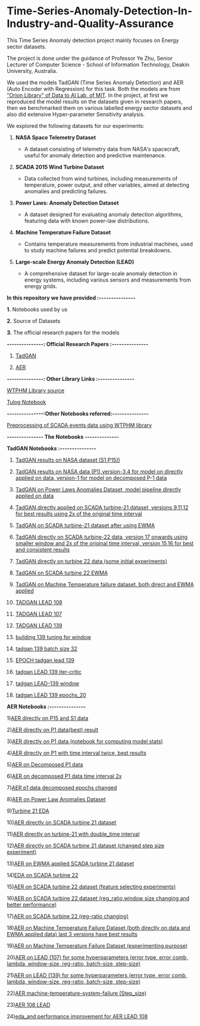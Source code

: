 # Time-Series-Anomaly-Detection-In-Industry-and-Quality-Assurance
This Time Series Anomaly detection project mainly focuses on Energy sector datasets. 

The project is done under the guidance of Professor Ye Zhu, Senior Lecturer of Computer Science - School of Information Technology, Deakin University, Australia.

We used the models TadGAN (Time Series Anomaly Detection) and AER (Auto Encoder with Regression) for this task. Both the models are from ["Orion Library" of Data to AI Lab, of MIT](https://github.com/sintel-dev/Orion). In the project, at first we reproduced the model results on the datasets given in research papers, then we benchmarked them on various labelled energy sector datasets and also did extensive Hyper-parameter Sensitivity analysis.

We explored the following datasets for our experiments:

1. **NASA Space Telemetry Dataset**
   - A dataset consisting of telemetry data from NASA's spacecraft, useful for anomaly detection and predictive maintenance.

2. **SCADA 2015 Wind Turbine Dataset**
   - Data collected from wind turbines, including measurements of temperature, power output, and other variables, aimed at detecting anomalies and predicting failures.

3. **Power Laws: Anomaly Detection Dataset**
   - A dataset designed for evaluating anomaly detection algorithms, featuring data with known power-law distributions.

4. **Machine Temperature Failure Dataset**
   - Contains temperature measurements from industrial machines, used to study machine failures and predict potential breakdowns.

5. **Large-scale Energy Anomaly Detection (LEAD)**
   - A comprehensive dataset for large-scale anomaly detection in energy systems, including various sensors and measurements from energy grids.
   
**In this repository we have provided :---------------**

**1.** Notebooks used by us

**2.** Source of Datasets

**3.** The official research papers for the models


**---------------: Official Research Papers :---------------**

1. [TadGAN](https://arxiv.org/abs/2009.07769)

2. [AER](https://arxiv.org/abs/2212.13558)
   

**---------------: Other Library Links :---------------**

[WTPHM Library source](https://github.com/lkev/wtphm)

[Tulog Notebook](https://github.com/sintel-dev/Orion/blob/master/tutorials/tulog/Tulog.ipynb)


**---------------:Other Notebooks referred:---------------**

[Preprocessing of SCADA events data using WTPHM library](https://colab.research.google.com/drive/1NRHN73jdoALxo8PHY8h-mumlR0S2p_Rf?usp=sharing)


**--------------- The Notebooks --------------**

**TadGAN Notebooks :---------------** 


1) [TadGAN results on NASA dataset (S1,P15))](https://www.kaggle.com/code/chiradipbiswas/nasa-tadgan-direct-stat)
   
2) [TadGAN results on NASA data (P1),version-3,4 for model on directly applied on data, version-1 for model on decomposed P-1 data](https://www.kaggle.com/code/chiradipbiswas/tadgan-on-p1-contextual)

3) [TadGAN on Power Laws Anomalies Dataset, model pipeline directly applied on data](https://colab.research.google.com/drive/1OD9K74qk0fMOJIGNdl7HtV48GD0YCO_b?usp=sharing)
  
4) [TadGAN directly applied on SCADA turbine-21 dataset, versions 9,11,12 for best results using 2x of the original time interval](https://www.kaggle.com/code/chiradipbiswas/scada-dataset-turbine21-wtphm-tadgan)
  
5) [TadGAN on SCADA turbine-21 dataset after using EWMA](https://www.kaggle.com/code/chiradipbiswas/exponentially-weighted-ma-tadgan)
    
6) [TadGAN directly on SCADA turbine-22 data, version 17 onwards using smaller window and 2x of the original time interval, version 15,16 for best and consistent results](https://www.kaggle.com/code/chiradipbiswas/scada-dataset-turbine22-tadgan-wtphm)
    
7) [TadGAN directly on turbine 22 data (some initial experiments)](https://colab.research.google.com/drive/1QhDv37hSBlzyqGjTRsbfzgz-xZ81ufhy?usp=sharing)
    
8) [TadGAN on SCADA turbine 22 EWMA](https://www.kaggle.com/code/chiradipbiswas/scada-dataset-turbine22-tadgan-wtphm-ewma)
    
9) [TadGAN on Machine Temperature failure dataset, both direct and EWMA applied](https://www.kaggle.com/code/chiradipbiswas/machine-temp-fail-tadgan)
    
10) [TADGAN LEAD 108](https://colab.research.google.com/drive/1HsMCY2wP-cZJ-N2Jp7ni1WGQNT5lC9IQ?usp=sharing)

11) [TADGAN LEAD 107](https://colab.research.google.com/drive/1u-i7pYnNFN-_4_M7Ck1460EyDKP_whth?usp=sharing)

12) [TADGAN LEAD 139](https://colab.research.google.com/drive/1351mvPSkueD1XtXr7YMCnR02_EVXBeeV?usp=sharing)

13) [building 139 tuning for window](https://colab.research.google.com/drive/1Q5NPAfn_r9F6LvPLR4op-apYs3uCqogl?usp=sharing)
    
14) [tadgan 139 batch size 32](https://colab.research.google.com/drive/1Q0_7jZVzu854bUeDnEel7WwzPO_M5KCF?usp=sharing)

15) [EPOCH tadgan lead 139](https://colab.research.google.com/drive/15fKARj8QoCEPyX-a7Nyl4Xzoy9Ooa0Qh?usp=sharing)
    
16) [tadgan LEAD 139 iter-critic](https://colab.research.google.com/drive/1Qbi-F566GSOHo8BZ_JrLsUsTcFDib0ep?usp=sharing)
    
17) [tadgan LEAD-139 window](https://colab.research.google.com/drive/1AdljD3nW9W4lyQ4XyQSl9cYrbZIY2z-c?usp=sharing)

18) [tadgan LEAD 139 epochs_20](https://colab.research.google.com/drive/1E1ROUrJ6MxUvCVzIeZ5sc4u90tYBMDpa?usp=sharing)



**AER Notebooks :---------------**

1)[AER directly on P15 and S1 data](https://colab.research.google.com/drive/1azG1-8u8vFsLH2aPq3EZV1HqcCT0t5XV?usp=sharing)
   
2)[AER directly on P1 data(best) result](https://colab.research.google.com/drive/1X6zOw0WYbobdWeZcgTVlLB874-JZ7Lhv?usp=sharing)

3)[AER directly on P1 data (notebook for computing model stats)](https://colab.research.google.com/drive/10s1BfSx9nbJlKT3HweAFC3G46zVCfqcQ?usp=sharing)

4)[AER directly on P1 with time interval twice, best results](https://colab.research.google.com/drive/1pLTSRGlePLylmOpZvS-pjdKuuBz2w4JT?usp=sharing)

5)[AER on Decomposed P1 data](https://colab.research.google.com/drive/1quP3sAKe_si6HOjhIySb33y_GAPibG4G?usp=sharing)

6)[AER on decomposed P1 data time interval 2x](https://colab.research.google.com/drive/1Dx31RFuDWro2Ub9V7FllAthTAJhrDsBd?usp=sharing)

7)[AER p1 data decomposed epochs changed](https://colab.research.google.com/drive/1NibQ1gWuEl-hd0R95u8GuJlIUWGOgcTm?usp=sharing)

8)[AER on Power Law Anomalies Dataset](https://www.kaggle.com/code/chiradipbiswas/schneider-dataset-aer)

9)[Turbine 21 EDA](https://colab.research.google.com/drive/1_H0E3IHOW1TfGlIr_R-GzchPLvpTyFuv?usp=sharing)

10)[AER directly on SCADA turbine 21 dataset](https://colab.research.google.com/drive/1GHRRm1LCVMFG65wmw8h9b574WE0vUneF?usp=sharing)

11)[AER directly on turbine-21 with double_time interval](https://colab.research.google.com/drive/1F8NtxbUOkQW8VxLJ7kr5efJl4zvxARAH?usp=sharing)

12)[AER directly on SCADA turbine 21 dataset (changed step size experiment)](https://colab.research.google.com/drive/1KYhieBA15VvyQ9Xq3twHf0p408kpkk2q?usp=sharing)

13)[AER on EWMA applied SCADA turbine 21 dataset](https://www.kaggle.com/code/chiradipbiswas/exponential-weight-ma-on-scada-aer)

14)[EDA on SCADA turbine 22](https://colab.research.google.com/drive/1x92h1Q-hYEIYnj9SoSHE7QVPeTti9Jvw?usp=sharing)

15)[AER on SCADA turbine 22 dataset (feature selecting experiments)](https://colab.research.google.com/drive/13ILS0mkKJ3cQKxyFrXEmksVhSlq9GZ7c?usp=sharing)

16)[AER on SCADA turbine 22 dataset (reg_ratio,window size changing and better performance)](https://colab.research.google.com/drive/1GEEuPDSGYeueYB1k1n0lvIeTR9l0a9e-?usp=sharing)

17)[AER on SCADA turbine 22 (reg-ratio changing)](https://colab.research.google.com/drive/1D2PJ8FLrPX5c5CgKCwB5CCNVf772noZC?usp=sharing)

18)[AER on Machine Temperature Failure Dataset (both directly on data and EWMA applied data) last 3 versions have best results](https://www.kaggle.com/code/chiradipbiswas/machine-temperature-system-failure-aer)

19)[AER on Machine Temperature Failure Dataset (experimenting purpose)](https://colab.research.google.com/drive/1kDTpiHkQZtCp1M9Vvl3wAaNB-w0rRnC_?usp=sharing)

20)[AER on LEAD (107) for some hyperparameters (error type, error comb, lambda, window-size, reg-ratio, batch-size, step-size)](https://www.kaggle.com/code/devoditac/aer-lead-107-tuning)

21)[AER on LEAD (139) for some hyperparameters (error type, error comb, lambda, window-size, reg-ratio, batch-size, step-size)](https://www.kaggle.com/code/devoditac/aer-lead-139-tuning)

22)[AER machine-temperature-system-failure (Step_size)](https://www.kaggle.com/code/devoditac/machine-temperature-system-failure-aer-step)

23)[AER 108 LEAD](https://colab.research.google.com/drive/1bFgbfYIz0jSWpfgSP4EPuosaD3mDSNXP?usp=sharing)
    
24)[eda_and performance improvement for AER LEAD 108](https://colab.research.google.com/drive/1V4Rn-aE4lXdTTIT62p26ZQpgNoqkZ7H6?usp=sharing)





